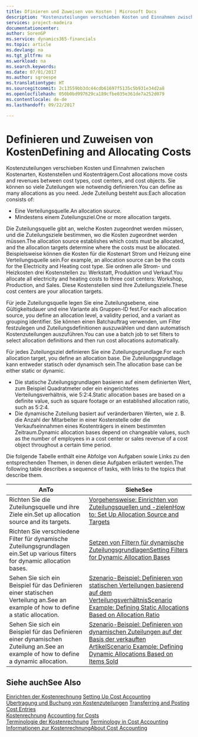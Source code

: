 ```yaml
---
title: Dfinieren und Zuweisen von Kosten | Microsoft Docs
description: "Kostenzuteilungen verschieben Kosten und Einnahmen zwischen Kostenarten, Kostenstellen und Kostenträgern. Sie können so viele Zuteilungen wie notwendig definieren."
services: project-madeira
documentationcenter: 
author: SorenGP
ms.service: dynamics365-financials
ms.topic: article
ms.devlang: na
ms.tgt_pltfrm: na
ms.workload: na
ms.search.keywords: 
ms.date: 07/01/2017
ms.author: sgroespe
ms.translationtype: HT
ms.sourcegitcommit: 2c13559bb3dc44cdb61697f5135c5b931e34d2a8
ms.openlocfilehash: 050b0bd997629ca189cfbe035e361de7a252d079
ms.contentlocale: de-de
ms.lasthandoff: 09/22/2017

---
```

# <a name="defining-and-allocating-costs"></a><span data-ttu-id="50501-104">Definieren und Zuweisen von Kosten</span><span class="sxs-lookup"><span data-stu-id="50501-104">Defining and Allocating Costs</span></span>
<span data-ttu-id="50501-105">Kostenzuteilungen verschieben Kosten und Einnahmen zwischen Kostenarten, Kostenstellen und Kostenträgern.</span><span class="sxs-lookup"><span data-stu-id="50501-105">Cost allocations move costs and revenues between cost types, cost centers, and cost objects.</span></span> <span data-ttu-id="50501-106">Sie können so viele Zuteilungen wie notwendig definieren.</span><span class="sxs-lookup"><span data-stu-id="50501-106">You can define as many allocations as you need.</span></span> <span data-ttu-id="50501-107">Jede Zuteilung besteht aus:</span><span class="sxs-lookup"><span data-stu-id="50501-107">Each allocation consists of:</span></span>  

-   <span data-ttu-id="50501-108">Eine Verteilungsquelle.</span><span class="sxs-lookup"><span data-stu-id="50501-108">An allocation source.</span></span>  
-   <span data-ttu-id="50501-109">Mindestens einem Zuteilungsziel.</span><span class="sxs-lookup"><span data-stu-id="50501-109">One or more allocation targets.</span></span>  

<span data-ttu-id="50501-110">Die Zuteilungsquelle gibt an, welche Kosten zugeordnet werden müssen, und die Zuteilungsziele bestimmen, wo die Kosten zugeordnet werden müssen.</span><span class="sxs-lookup"><span data-stu-id="50501-110">The allocation source establishes which costs must be allocated, and the allocation targets determine where the costs must be allocated.</span></span> <span data-ttu-id="50501-111">Beispielsweise können die Kosten für die Kostenart Strom und Heizung eine Verteilungsquelle sein.</span><span class="sxs-lookup"><span data-stu-id="50501-111">For example, an allocation source can be the costs for the Electricity and Heating cost type.</span></span> <span data-ttu-id="50501-112">Sie ordnen alle Strom- und Heizkosten drei Kostenstellen zu: Werkstatt, Produktion und Verkauf.</span><span class="sxs-lookup"><span data-stu-id="50501-112">You allocate all electricity and heating costs to three cost centers: Workshop, Production, and Sales.</span></span> <span data-ttu-id="50501-113">Diese Kostenstellen sind Ihre Zuteilungsziele.</span><span class="sxs-lookup"><span data-stu-id="50501-113">These cost centers are your allocation targets.</span></span>  

<span data-ttu-id="50501-114">Für jede Zuteilungsquelle legen Sie eine Zuteilungsebene, eine Gültigkeitsdauer und eine Variante als Gruppen-ID fest.</span><span class="sxs-lookup"><span data-stu-id="50501-114">For each allocation source, you define an allocation level, a validity period, and a variant as grouping identifier.</span></span> <span data-ttu-id="50501-115">Sie können einen Batchauftrag verwenden, um Filter festzulegen und Zuteilungsdefinitionen auszuwählen und dann automatisch Kostenzuteilungen auszuführen.</span><span class="sxs-lookup"><span data-stu-id="50501-115">You can use a batch job to set filters to select allocation definitions and then run cost allocations automatically.</span></span>  

<span data-ttu-id="50501-116">Für jedes Zuteilungsziel definieren Sie eine Zuteilungsgrundlage.</span><span class="sxs-lookup"><span data-stu-id="50501-116">For each allocation target, you define an allocation base.</span></span> <span data-ttu-id="50501-117">Die Zuteilungsgrundlage kann entweder statisch oder dynamisch sein.</span><span class="sxs-lookup"><span data-stu-id="50501-117">The allocation base can be either static or dynamic.</span></span>  

-   <span data-ttu-id="50501-118">Die statische Zuteilungsgrundlagen basieren auf einem definierten Wert, zum Beispiel Quadratmeter oder ein eingerichtetes Verteilungsverhältnis, wie 5:2:4.</span><span class="sxs-lookup"><span data-stu-id="50501-118">Static allocation bases are based on a definite value, such as square footage or an established allocation ratio, such as 5:2:4.</span></span>  
-   <span data-ttu-id="50501-119">Die dynamische Zuteilung basiert auf veränderbaren Werten, wie z. B. die Anzahl der Mitarbeiter in einer Kostenstelle oder die Verkaufseinnahmen eines Kostenträgers in einem bestimmten Zeitraum.</span><span class="sxs-lookup"><span data-stu-id="50501-119">Dynamic allocation bases depend on changeable values, such as the number of employees in a cost center or sales revenue of a cost object throughout a certain time period.</span></span>  

<span data-ttu-id="50501-120">Die folgende Tabelle enthält eine Abfolge von Aufgaben sowie Links zu den entsprechenden Themen, in denen diese Aufgaben erläutert werden.</span><span class="sxs-lookup"><span data-stu-id="50501-120">The following table describes a sequence of tasks, with links to the topics that describe them.</span></span>

|<span data-ttu-id="50501-121">An</span><span class="sxs-lookup"><span data-stu-id="50501-121">To</span></span>|<span data-ttu-id="50501-122">Siehe</span><span class="sxs-lookup"><span data-stu-id="50501-122">See</span></span>|  
|--------|---------|  
|<span data-ttu-id="50501-123">Richten Sie die Zuteilungsquelle und ihre Ziele ein.</span><span class="sxs-lookup"><span data-stu-id="50501-123">Set up allocation source and its targets.</span></span>|[<span data-ttu-id="50501-124">Vorgehensweise: Einrichten von Zuteilungsquellen und -zielen</span><span class="sxs-lookup"><span data-stu-id="50501-124">How to: Set Up Allocation Source and Targets</span></span>](finance-how-to-set-up-allocation-source-and-targets.md)|  
|<span data-ttu-id="50501-125">Richten Sie verschiedene Filter für dynamische Zuteilungsgrundlagen ein.</span><span class="sxs-lookup"><span data-stu-id="50501-125">Set up various filters for dynamic allocation bases.</span></span>|[<span data-ttu-id="50501-126">Setzen von Filtern für dynamische Zuteilungsgrundlagen</span><span class="sxs-lookup"><span data-stu-id="50501-126">Setting Filters for Dynamic Allocation Bases</span></span>](finance-setting-filters-for-dynamic-allocation-bases.md)|  
|<span data-ttu-id="50501-127">Sehen Sie sich ein Beispiel für das Definieren einer statischen Verteilung an.</span><span class="sxs-lookup"><span data-stu-id="50501-127">See an example of how to define a static allocation.</span></span>|[<span data-ttu-id="50501-128">Szenario-Beispiel: Definieren von statischen Verteilungen basierend auf dem Verteilungsverhältnis</span><span class="sxs-lookup"><span data-stu-id="50501-128">Scenario Example: Defining Static Allocations Based on Allocation Ratio</span></span>](finance-scenario-example-defining-static-allocations-based-on-allocation-ratio.md)|  
|<span data-ttu-id="50501-129">Sehen Sie sich ein Beispiel für das Definieren einer dynamischen Zuteilung an.</span><span class="sxs-lookup"><span data-stu-id="50501-129">See an example of how to define a dynamic allocation.</span></span>|[<span data-ttu-id="50501-130">Szenario-Beispiel: Definieren von dynamischen Zuteilungen auf der Basis der verkauften Artikel</span><span class="sxs-lookup"><span data-stu-id="50501-130">Scenario Example: Defining Dynamic Allocations Based on Items Sold</span></span>](finance-scenario-example-defining-dynamic-allocations-based-on-items-sold.md)|  

## <a name="see-also"></a><span data-ttu-id="50501-131">Siehe auch</span><span class="sxs-lookup"><span data-stu-id="50501-131">See Also</span></span>  
 <span data-ttu-id="50501-132">[Einrichten der Kostenrechnung](finance-set-up-cost-accounting.md) </span><span class="sxs-lookup"><span data-stu-id="50501-132">[Setting Up Cost Accounting](finance-set-up-cost-accounting.md) </span></span>  
 <span data-ttu-id="50501-133">[Übertragung und Buchung von Kostenzuteilungen](finance-transfer-and-post-cost-entries.md) </span><span class="sxs-lookup"><span data-stu-id="50501-133">[Transferring and Posting Cost Entries](finance-transfer-and-post-cost-entries.md) </span></span>  
 <span data-ttu-id="50501-134">[Kostenrechnung](finance-manage-cost-accounting.md) </span><span class="sxs-lookup"><span data-stu-id="50501-134">[Accounting for Costs](finance-manage-cost-accounting.md) </span></span>  
 <span data-ttu-id="50501-135">[Terminologie der Kostenrechnung](finance-terminology-in-cost-accounting.md) </span><span class="sxs-lookup"><span data-stu-id="50501-135">[Terminology in Cost Accounting](finance-terminology-in-cost-accounting.md) </span></span>  
 [<span data-ttu-id="50501-136">Informationen zur Kostenrechnung</span><span class="sxs-lookup"><span data-stu-id="50501-136">About Cost Accounting</span></span>](finance-about-cost-accounting.md)

